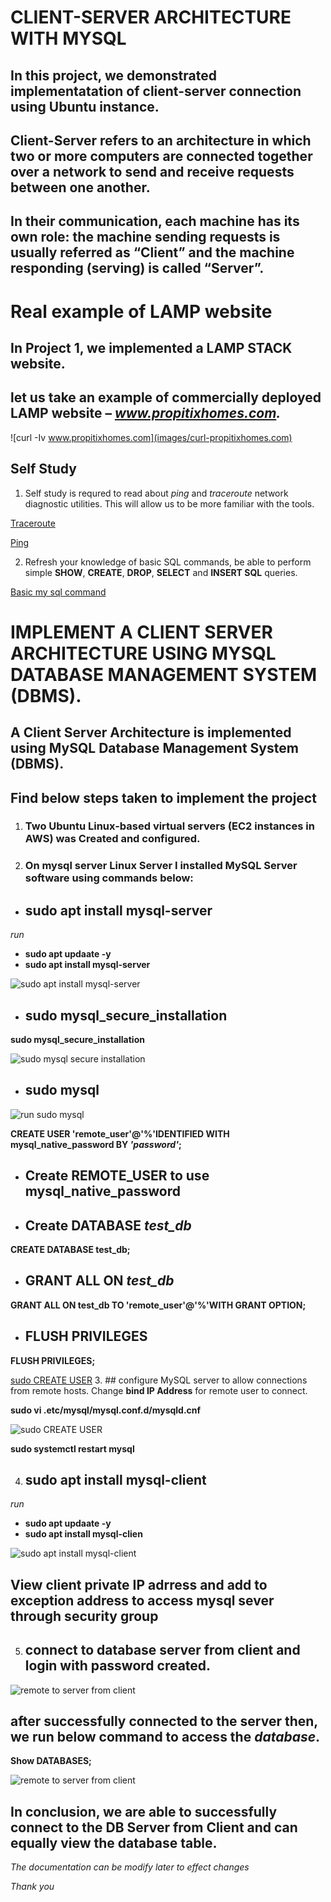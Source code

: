 # **CLIENT-SERVER ARCHITECTURE WITH MYSQL**

## In this project, we demonstrated implementatation of client-server connection using Ubuntu instance.

## Client-Server refers to an architecture in which two or more computers are connected together over a network to send and receive requests between one another.

## In their communication, each machine has its own role: the machine sending requests is usually referred as “Client” and the machine responding (serving) is called “Server”.

# Real example of LAMP website
## In Project 1, we implemented a LAMP STACK website.
## let us take an example of commercially deployed LAMP     website – *www.propitixhomes.com.*

![curl -Iv www.propitixhomes.com](images/curl-propitixhomes.com)

## Self Study 

1. Self study is requred to read about *ping* and *traceroute* network diagnostic utilities. This will allow us to be more familiar with the tools.

[Traceroute](https://en.wikipedia.org/wiki/Traceroute)

[Ping](https://en.wikipedia.org/wiki/Traceroute)

2. Refresh your knowledge of basic SQL commands, be able to perform simple **SHOW**, **CREATE**, **DROP**, **SELECT** and **INSERT SQL** queries.

[Basic my sql command](https://www.w3schools.com/sql/)
# IMPLEMENT A CLIENT SERVER ARCHITECTURE USING MYSQL DATABASE MANAGEMENT SYSTEM (DBMS).

## A Client Server Architecture is implemented using MySQL Database Management System (DBMS).

## Find below steps taken to implement the project
1. ### Two Ubuntu Linux-based virtual servers (EC2 instances in AWS) was Created and configured.

2. ### On mysql server Linux Server I installed MySQL Server software using commands below:

- ## sudo apt install mysql-server

*run*
- **sudo apt updaate -y** 
- **sudo apt install mysql-server**

![sudo apt install mysql-server](images/Sudo-apt-install-mysql-server.PNG)

- ## sudo mysql_secure_installation
**sudo mysql_secure_installation**

![sudo mysql secure installation](images/sudo-mysql-secure-installation.PNG)

- ## sudo mysql

![run sudo mysql](images/sudo-mysql.PNG)

**CREATE USER 'remote_user'@'%'IDENTIFIED WITH mysql_native_password BY *'password'*;**
- ## Create REMOTE_USER to use mysql_native_password

- ## Create DATABASE *test_db*

**CREATE DATABASE test_db;**
- ## GRANT ALL ON *test_db*

**GRANT ALL ON test_db TO 'remote_user'@'%'WITH GRANT OPTION;**

- ## FLUSH PRIVILEGES

**FLUSH PRIVILEGES;**

[sudo CREATE USER](images/create-user-create-database-grant-privileges.PNG)
3. ## configure MySQL server to allow connections from remote hosts.
 Change **bind IP Address** for remote user to connect.

**sudo vi .etc/mysql/mysql.conf.d/mysqld.cnf**

![sudo CREATE USER](images/bind-address.PNG)

**sudo systemctl restart mysql**

4. ## sudo apt install mysql-client

*run*
- **sudo apt updaate -y** 
- **sudo apt install mysql-clien**

![sudo apt install mysql-client](images/sudo-apt-install-mysql-client.PNG)

## View client private IP adrress and add to exception address to access mysql sever through security group

5. ## connect to **database server** from client and login with password created.

![remote to server from client](images/sudo-mysql-u-remote-user-h-ipaddress-p.PNG)

## after successfully connected to the server then, we run below command to access the *database*.

**Show DATABASES;**

![remote to server from client](images/show-databases.PNG)

## In conclusion, we are able to successfully connect to the DB Server from Client and can equally view the database table.

*The documentation can be modify later to effect changes*

*Thank you*